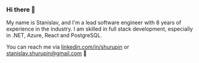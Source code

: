### Hi there 👋

My name is Stanislav, and I'm a lead software engineer with 8 years of experience in the industry. I am skilled in full stack development, especially in .NET, Azure, React and PostgreSQL.

You can reach me via <a href="https://www.linkedin.com/in/shurupin/">linkedin.com/in/shurupin</a> or <a href="mailto:stanislav.shurupin@gmail.com">stanislav.shurupin@gmail.com</a> 🙂